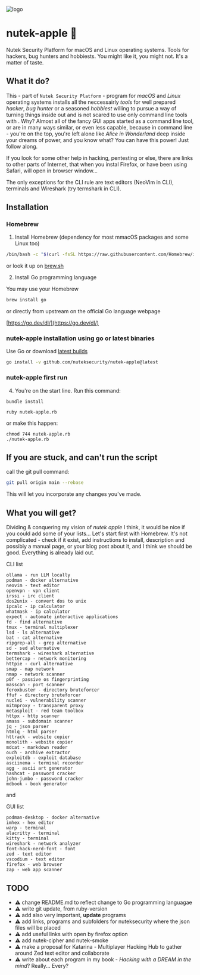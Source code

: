 ![logo](logo.png)

# nutek-apple 🍎

Nutek Security Platform for macOS and Linux operating systems. Tools for hackers, bug hunters and hobbiests. You might like it, you might not. It's a matter of taste.

## What it do?

This - part of `Nutek Security Platform` - program for _macOS_ and _Linux_ operating systems installs all the neccessairly _tools_ for well prepared 
_hacker_, _bug hunter_ or
a seasoned _hobbiest_ willing to pursue a way of turning things inside out and
is not scared to use only command line tools with . Why? Almost all of the fancy
GUI apps started as a command line tool, or are
in many ways similar, or even less capable, because in command line - you're
on the top, you're left alone like _Alice in Wonderland_ deep inside your dreams of power, and you know what? You can have this power! Just follow along.

If you look for some other help in hacking, pentesting or else, there are
links to other parts of Internet, that when you instal Firefox, or have
been using Safari, will open in browser window...


The only exceptions for the CLI rule are text editors (NeoVim in CLI), terminals and Wireshark (try termshark in CLI).

## Installation

### Homebrew

1. Install Homebrew (dependency for most mmacOS packages and some Linux too)

```bash
/bin/bash -c "$(curl -fsSL https://raw.githubusercontent.com/Homebrew/install/HEAD/install.sh)"
```

or look it up on [brew.sh](https://brew.sh)

2. Install Go programming language

You may use your Homebrew

```bash
brew install go
```

or directly from upstream on the official Go language webpage

[https://go.dev/dl/](https://go.dev/dl/)

### nutek-apple installation using go or latest binaries

Use Go or download [latest builds](https://github.com/nuteksecurity/nutek-apple/releases/)

```bash
go install -v github.com/nuteksecurity/nutek-apple@latest
```

### nutek-apple first run

4. You're on the start line. Run this command:

```shell
bundle install
```

```shell
ruby nutek-apple.rb
```

or make this happen:

```shell
chmod 744 nutek-apple.rb
./nutek-apple.rb
```

## If you are stuck, and can't run the script

call the git pull command:

```bash
git pull origin main --rebase
```

This will let you incorporate any changes you've made.

## What you will get?

Dividing & conquering my vision of _nutek apple_ I think, it would be nice if you
could add some of your lists... Let's start first with Homebrew. It's not complicated -
check if it exist, add instructions to install, description and possibly a manual page,
or your blog post about it, and I think we should be good. Everything is already laid out.

CLI list

```text
ollama - run LLM locally
podman - docker alternative
neovim - text editor
openvpn - vpn client
irssi - irc client
dos2unix - convert dos to unix
ipcalc - ip calculator
whatmask - ip calculator
expect - automate interactive applications
fd - find alternative
tmux - terminal multiplexer
lsd - ls alternative
bat - cat alternative
ripgrep-all - grep alternative
sd - sed alternative
termshark - wireshark alternative
bettercap - network monitoring
httpie - curl alternative
smap - map network
nmap - network scanner
p0f - passive os fingerprinting
masscan - port scanner
feroxbuster - directory bruteforcer
ffuf - directory bruteforcer
nuclei - vulnerability scanner
mitmproxy - transparent proxy
metasploit - red team toolbox
httpx - http scanner
amass - subdomain scanner
jq - json parser
htmlq - html parser
httrack - website copier
monolith - website copier
mdcat - markdown reader
ouch - archive extractor
exploitdb - exploit database
asciinema - terminal recorder
agg - ascii art generator
hashcat - password cracker
john-jumbo - password cracker
mdbook - book generator
```

and

GUI list

```text
podman-desktop - docker alternative
imhex - hex editor
warp - terminal
alacritty - terminal
kitty - terminal
wireshark - network analyzer
font-hack-nerd-font - font
zed - text editor
vscodium - text editor
firefox - web browser
zap - web app scanner
```

## TODO

* ⚠️ change README.md to reflect change to Go programming languagae
* ⚠️ write git update, from ruby-version
* ⚠️ add also very important, __update__ programs
* ⚠️ add links, programs and subfolders for nuteksecurity where the json files will be placed
* ⚠️ add useful links with open by firefox option
* ⚠️ add nutek-cipher and nutek-smoke
* ⚠️ make a proposal for Katarina - Multiplayer Hacking Hub to gather around Zed text editor and collaborate
* ⚠️ write about each program in my book - _Hacking with a DREAM in the mind_? Really... Every?

